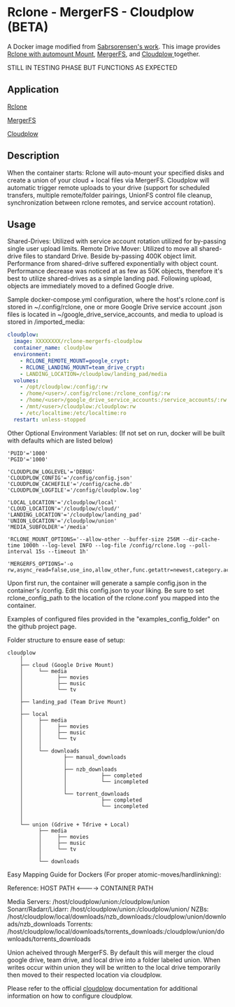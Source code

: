 # Rclone - MergerFS - Cloudplow (BETA)


A Docker image modified from [Sabrsorensen's work](https://github.com/sabrsorensen/alpine-cloudplow). This image provides [Rclone with automount Mount](https://github.com/rclone/rclone), [MergerFS](https://github.com/trapexit/mergerfs), and [Cloudplow ](https://github.com/l3uddz/cloudplow) together. 

STILL IN TESTING PHASE BUT FUNCTIONS AS EXPECTED

## Application

[Rclone](https://github.com/rclone/rclone)

[MergerFS](https://github.com/trapexit/mergerfs)

[Cloudplow](https://github.com/l3uddz/cloudplow)

## Description

When the container starts: Rclone will auto-mount your specified disks and create a union of your cloud + local files via MergerFS.
Cloudplow will automatic trigger remote uploads to your drive (support for scheduled transfers, multiple remote/folder pairings, UnionFS control file cleanup, synchronization between rclone remotes, and service account rotation).

## Usage


Shared-Drives: Utilized with service account rotation utilized for by-passing single user upload limits.
Remote Drive Mover: Utilized to move all shared-drive files to standard Drive. Beside by-passing 400K object limit. Performance from shared-drive suffered exponentially with object count. Performance decrease was noticed at as few as 50K objects, therefore it's best to utilize shared-drives as a simple landing pad. Following upload, objects are immediately moved to a defined Google drive. 

Sample docker-compose.yml configuration, where the host's rclone.conf is stored in ~/.config/rclone, one or more Google Drive service account .json files is located in ~/google_drive_service_accounts, and media to upload is stored in /imported_media:

```yaml
cloudplow:
  image: XXXXXXXX/rclone-mergerfs-cloudplow
  container_name: cloudplow
  environment:
    - RCLONE_REMOTE_MOUNT=google_crypt:
    - RCLONE_LANDING_MOUNT=team_drive_crypt:
    - LANDING_LOCATION=/cloudplow/landing_pad/media
  volumes:
    - /opt/cloudplow:/config/:rw
    - /home/<user>/.config/rclone:/rclone_config/:rw
    - /home/<user>/google_drive_service_accounts:/service_accounts/:rw
    - /mnt/<user>/cloudplow:/cloudplow:rw
    - /etc/localtime:/etc/localtime:ro
  restart: unless-stopped
```
Other Optional Environment Variables: (If not set on run, docker will be built with defaults which are listed below)
```
'PUID'='1000'
'PGID'='1000'

'CLOUDPLOW_LOGLEVEL'='DEBUG'
'CLOUDPLOW_CONFIG'='/config/config.json'
'CLOUDPLOW_CACHEFILE'='/config/cache.db'
'CLOUDPLOW_LOGFILE'='/config/cloudplow.log'

'LOCAL_LOCATION'='/cloudplow/local'
'CLOUD_LOCATION'='/cloudplow/cloud/'
'LANDING_LOCATION'='/cloudplow/landing_pad'
'UNION_LOCATION'='/cloudplow/union'
'MEDIA_SUBFOLDER'='/media'

'RCLONE_MOUNT_OPTIONS='--allow-other --buffer-size 256M --dir-cache-time 1000h --log-level INFO --log-file /config/rclone.log --poll-interval 15s --timeout 1h'

'MERGERFS_OPTIONS='-o rw,async_read=false,use_ino,allow_other,func.getattr=newest,category.action=all,category.create=ff,cache.files=off,dropcacheonclose=true'
```

Upon first run, the container will generate a sample config.json in the container's /config. Edit this config.json to your liking. Be sure to set rclone_config_path to the location of the rclone.conf you mapped into the container. 

Examples of configured files provided in the "examples_config_folder" on the github project page.

Folder structure to ensure ease of setup:

```
cloudplow
    │
    ├── cloud (Google Drive Mount)
    │     └── media
    │           ├── movies
    │           ├── music
    │           └── tv
    │
    ├── landing_pad (Team Drive Mount)
    │
    ├── local
    │     ├── media
    │     │     ├── movies
    │     │     ├── music
    │     │     └── tv
    │     │
    │     └── downloads
    │             ├── manual_downloads
    │             │
    │             ├── nzb_downloads
    │             │           ├── completed
    │             │           └── incompleted
    │             │
    │             └── torrent_downloads
    │                         ├── completed
    │                         └── incompleted
    │
    │
    └── union (Gdrive + Tdrive + Local)
          ├── media
          │     ├── movies
          │     ├── music
          │     └── tv
          │
          └── downloads
```

Easy Mapping Guide for Dockers (For proper atomic-moves/hardlinkning):

Reference: HOST PATH <----> CONTAINER PATH

Media Servers: /host/cloudplow/union:/cloudplow/union
Sonarr/Radarr/Lidarr: /host/cloudplow/union:/cloudplow/union/
NZBs:	/host/cloudplow/local/downloads/nzb_downloads:/cloudplow/union/downloads/nzb_downloads
Torrents: /host/cloudplow/local/downloads/torrents_downloads:/cloudplow/union/downloads/torrents_downloads


Union acheived through MergerFS. By default this will merger the cloud google drive, team drive, and local drive into a folder labeled union. When writes occur within union they will be written to the local drive temporarily then moved to their respected location via cloudplow.




Please refer to the official [cloudplow](https://github.com/l3uddz/cloudplow) documentation for additional information on how to configure cloudplow.
